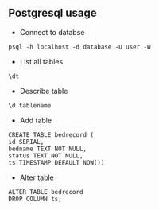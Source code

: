 ## Postgresql usage

* Connect to databse
```
psql -h localhost -d database -U user -W
```

* List all tables
```
\dt
```

* Describe table
```
\d tablename
```

* Add table
```
CREATE TABLE bedrecord (
id SERIAL,
bedname TEXT NOT NULL,
status TEXT NOT NULL,
ts TIMESTAMP DEFAULT NOW())
```

* Alter table
```
ALTER TABLE bedrecord
DROP COLUMN ts;
```
